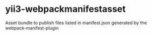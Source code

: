 # yii3-webpackmanifestasset
Asset bundle to publish files listed in manifest.json generated by the webpack-manifest-plugin
